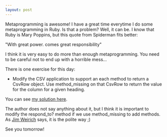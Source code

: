 ```yaml
---
layout: post
---
```

Metaprogramming is awesome! I have a great time everytime I do some metaprogramming in Ruby. Is that a problem? Well, it can be. I know that Ruby is Mary Poppins, but this quote from Spiderman fits better:

"With great power. comes great responsibility"

I think it is very easy to do more than enough metaprogramming. You need to be careful not to end up with a horrible mess...

There is one exercise for this day:

- Modify the CSV application to support an each method to return a CsvRow object. Use method_missing on that CsvRow to return the value for the column for a given heading.

You can see [my solution here](https://github.com/plagelao/7languages7weeks/blob/exercises/ruby/day-3/act_as_csv_module.rb).

The author does not say anything about it, but I think it is important to modify the respond_to? method if we use method_missing to add methods. As [Jim Weirich](https://twitter.com/#!/jimweirich) says, it is the polite way ;)

See you tomorrow!


